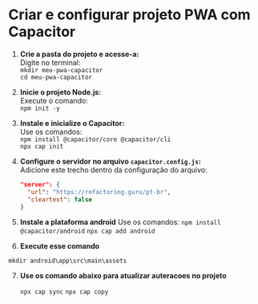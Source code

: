 # Criar e configurar projeto PWA com Capacitor

1. **Crie a pasta do projeto e acesse-a:**  
   Digite no terminal:  
   `mkdir meu-pwa-capacitor`  
   `cd meu-pwa-capacitor`

2. **Inicie o projeto Node.js:**  
   Execute o comando:  
   `npm init -y`

3. **Instale e inicialize o Capacitor:**  
   Use os comandos:  
   `npm install @capacitor/core @capacitor/cli`  
   `npx cap init`

4. **Configure o servidor no arquivo `capacitor.config.js`:**  
   Adicione este trecho dentro da configuração do arquivo:

   ```json
   "server": {
     "url": "https://refactoring.guru/pt-br",
     "cleartext": false
   }

5. **Instale a plataforma android**
   Use os comandos:
    `npm install @capacitor/android`
    `npx cap add android`

6. **Execute esse comando**

  `mkdir android\app\src\main\assets`

7. **Use os comando abaixo para atualizar auteracoes no projeto** 

    `npx cap sync`
    `npx cap copy`
